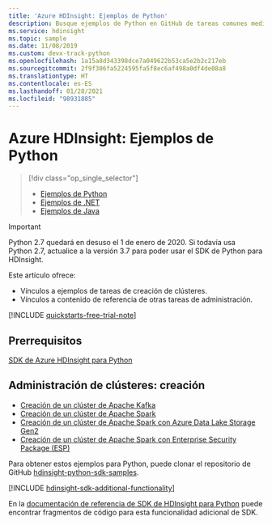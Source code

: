 ```yaml
---
title: 'Azure HDInsight: Ejemplos de Python'
description: Busque ejemplos de Python en GitHub de tareas comunes mediante el SDK de HDInsight para Python.
ms.service: hdinsight
ms.topic: sample
ms.date: 11/08/2019
ms.custom: devx-track-python
ms.openlocfilehash: 1a15a8d343398dce7a049622b53ca5e2b2c217eb
ms.sourcegitcommit: 2f9f306fa5224595fa5f8ec6af498a0df4de08a8
ms.translationtype: HT
ms.contentlocale: es-ES
ms.lasthandoff: 01/28/2021
ms.locfileid: "98931885"
---
```

# <a name="azure-hdinsight-python-samples"></a>Azure HDInsight: Ejemplos de Python

> [!div class="op_single_selector"]
> * [Ejemplos de Python](hdinsight-sdk-python-samples.md)
> * [Ejemplos de .NET](hdinsight-sdk-dotnet-samples.md)
> * [Ejemplos de Java](hdinsight-sdk-java-samples.md)
<!-- * [Go Examples](hdinsight-sdk-go-samples.md)-->

> [!Important]
> Python 2.7 quedará en desuso el 1 de enero de 2020. Si todavía usa Python 2.7, actualice a la versión 3.7 para poder usar el SDK de Python para HDInsight.  

Este artículo ofrece:

* Vínculos a ejemplos de tareas de creación de clústeres.
* Vínculos a contenido de referencia de otras tareas de administración.

[!INCLUDE [quickstarts-free-trial-note](../../includes/quickstarts-free-trial-note.md)]

## <a name="prerequisites"></a>Prerrequisitos

[SDK de Azure HDInsight para Python](/python/api/overview/azure/hdinsight#sdk-installation)

## <a name="cluster-management---creation"></a>Administración de clústeres: creación

* [Creación de un clúster de Apache Kafka](https://github.com/Azure-Samples/hdinsight-python-sdk-samples/blob/master/samples/create_kafka_cluster_sample.py)
* [Creación de un clúster de Apache Spark](https://github.com/Azure-Samples/hdinsight-python-sdk-samples/blob/master/samples/create_spark_cluster_sample.py)
* [Creación de un clúster de Apache Spark con Azure Data Lake Storage Gen2](https://github.com/Azure-Samples/hdinsight-python-sdk-samples/blob/master/samples/create_hadoop_cluster_with_adls_gen2_sample.py)
* [Creación de un clúster de Apache Spark con Enterprise Security Package (ESP)](https://github.com/Azure-Samples/hdinsight-python-sdk-samples/blob/master/samples/create_esp_cluster_sample.py)

Para obtener estos ejemplos para Python, puede clonar el repositorio de GitHub [hdinsight-python-sdk-samples](https://github.com/Azure-Samples/hdinsight-python-sdk-samples).

[!INCLUDE [hdinsight-sdk-additional-functionality](../../includes/hdinsight-sdk-additional-functionality.md)]

En la [documentación de referencia de SDK de HDInsight para Python](/python/api/overview/azure/hdinsight) puede encontrar fragmentos de código para esta funcionalidad adicional de SDK.